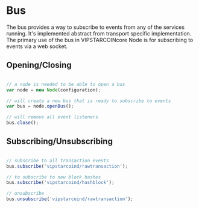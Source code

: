 # Bus
The bus provides a way to subscribe to events from any of the services running. It's implemented abstract from transport specific implementation. The primary use of the bus in VIPSTARCOINcore Node is for subscribing to events via a web socket.

## Opening/Closing

```javascript

// a node is needed to be able to open a bus
var node = new Node(configuration);

// will create a new bus that is ready to subscribe to events
var bus = node.openBus();

// will remove all event listeners
bus.close();
```

## Subscribing/Unsubscribing

```javascript

// subscribe to all transaction events
bus.subscribe('vipstarcoind/rawtransaction');

// to subscribe to new block hashes
bus.subscribe('vipstarcoind/hashblock');

// unsubscribe
bus.unsubscribe('vipstarcoind/rawtransaction');
```
